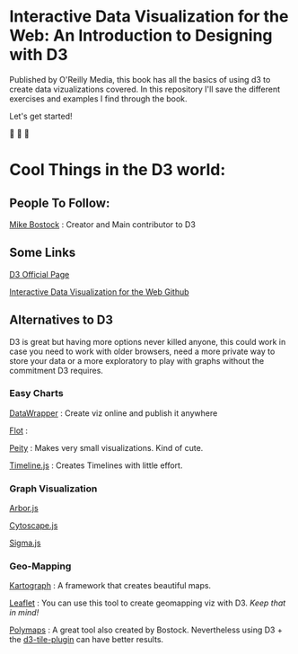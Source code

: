 # Interactive Data Visualization for the Web: An Introduction to Designing with D3

Published by O'Reilly Media, this book has all the basics of using d3 to create data vizualizations covered.
In this repository I'll save the different exercises and examples I find through the book. 

Let's get started! 

:rocket: :rocket: :rocket:
# Cool Things in the D3 world: 

## People To Follow:
[Mike Bostock](https://bost.ocks.org/mike/) : Creator and Main contributor to D3

## Some Links
[D3 Official Page](https://d3js.org/)
  
[Interactive Data Visualization for the Web Github](https://github.com/alignedleft)
  
## Alternatives to D3
D3 is great but having more options never killed anyone, this could work in case you need to work with older browsers, need a more private way to store your data or a more exploratory to play with graphs without the commitment D3 requires.

### Easy Charts
[DataWrapper](https://www.datawrapper.de/gallery) : Create viz online and publish it anywhere

[Flot](http://www.flotcharts.org/) :  

[Peity](http://benpickles.github.io/peity/) : Makes very small visualizations. Kind of cute.

[Timeline.js](https://timeline.knightlab.com/) : Creates Timelines with little effort.


### Graph Visualization
[Arbor.js]()

[Cytoscape.js]()

[Sigma.js]()

### Geo-Mapping
[Kartograph](http://kartograph.org/showcase/clustering/) : A framework that creates beautiful maps.

[Leaflet](http://leafletjs.com/) : You can use this tool to create geomapping viz with D3. *Keep that in mind!*

[Polymaps](http://polymaps.org/) : A great tool also created by Bostock. Nevertheless using D3 + the [d3-tile-plugin](https://github.com/d3/d3-tile) can have better results.

